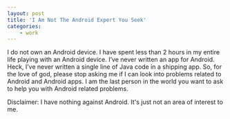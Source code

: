 ```yaml
---
layout: post
title: 'I Am Not The Android Expert You Seek'
categories:
    - work
---
```

I do not own an Android device. I have spent less than 2 hours in my entire life playing with an Android device. I’ve never written an app for Android. Heck, I’ve never written a single line of Java code in a shipping app. So, for the love of god, please stop asking me if I can look into problems related to Android and Android apps. I am the last person in the world you want to ask to help you with Android related problems.

Disclaimer: I have nothing against Android. It's just not an area of interest to me.
